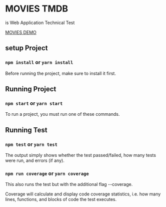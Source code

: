 # MOVIES TMDB

is Web Application Technical Test

[MOVIES DEMO](https://movie-tmdb-tau-two.vercel.app)

## setup Project

### `npm install` or `yarn install`

Before running the project, make sure to install it first.

## Running Project

### `npm start` or `yarn start`

To run a project, you must run one of these commands.

## Running Test

### `npm test` or `yarn test`

The output simply shows whether the test passed/failed, how many tests were run, and errors (if any).

### `npm run coverage` or `yarn coverage`

This also runs the test but with the additional flag --coverage.

Coverage will calculate and display code coverage statistics, i.e. how many lines, functions, and blocks of code the test executes.